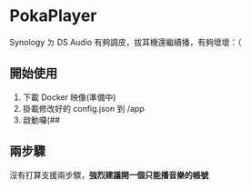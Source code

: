 # PokaPlayer
Synology ㄉ DS Audio 有夠調皮，拔耳機還繼續播，有夠壞壞：（
## 開始使用
1. 下載 Docker 映像(準備中)
2. 掛載修改好的 config.json 到 /app
3. 啟動囉(##
## 兩步驟
沒有打算支援兩步驟，**強烈建議開一個只能播音樂的帳號**